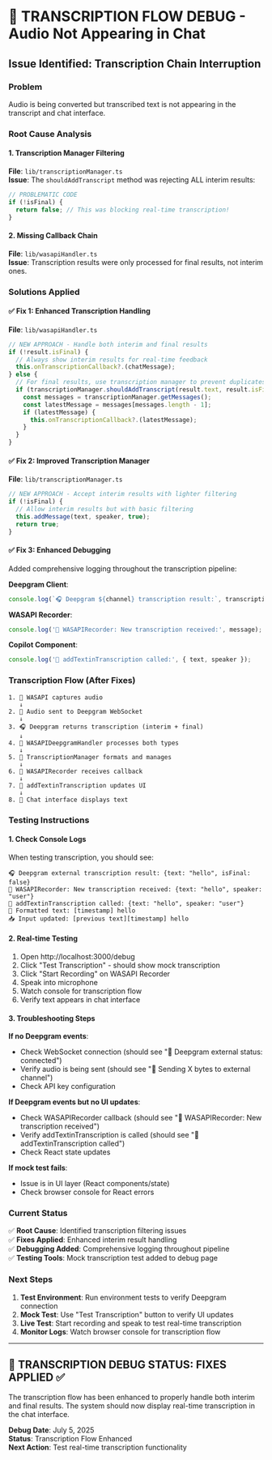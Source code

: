 # 🔧 TRANSCRIPTION FLOW DEBUG - Audio Not Appearing in Chat

## Issue Identified: Transcription Chain Interruption

### Problem
Audio is being converted but transcribed text is not appearing in the transcript and chat interface.

### Root Cause Analysis

#### 1. Transcription Manager Filtering
**File**: `lib/transcriptionManager.ts`  
**Issue**: The `shouldAddTranscript` method was rejecting ALL interim results:
```typescript
// PROBLEMATIC CODE
if (!isFinal) {
  return false; // This was blocking real-time transcription!
}
```

#### 2. Missing Callback Chain
**File**: `lib/wasapiHandler.ts`  
**Issue**: Transcription results were only processed for final results, not interim ones.

### Solutions Applied

#### ✅ Fix 1: Enhanced Transcription Handling
**File**: `lib/wasapiHandler.ts`
```typescript
// NEW APPROACH - Handle both interim and final results
if (!result.isFinal) {
  // Always show interim results for real-time feedback
  this.onTranscriptionCallback?.(chatMessage);
} else {
  // For final results, use transcription manager to prevent duplicates
  if (transcriptionManager.shouldAddTranscript(result.text, result.isFinal, chatMessage.speaker)) {
    const messages = transcriptionManager.getMessages();
    const latestMessage = messages[messages.length - 1];
    if (latestMessage) {
      this.onTranscriptionCallback?.(latestMessage);
    }
  }
}
```

#### ✅ Fix 2: Improved Transcription Manager
**File**: `lib/transcriptionManager.ts`
```typescript
// NEW APPROACH - Accept interim results with lighter filtering
if (!isFinal) {
  // Allow interim results but with basic filtering
  this.addMessage(text, speaker, true);
  return true;
}
```

#### ✅ Fix 3: Enhanced Debugging
Added comprehensive logging throughout the transcription pipeline:

**Deepgram Client**: 
```typescript
console.log(`🎧 Deepgram ${channel} transcription result:`, transcriptionResult);
```

**WASAPI Recorder**:
```typescript
console.log('🎤 WASAPIRecorder: New transcription received:', message);
```

**Copilot Component**:
```typescript
console.log('🎯 addTextinTranscription called:', { text, speaker });
```

### Transcription Flow (After Fixes)

```
1. 🎤 WASAPI captures audio
   ↓
2. 🎵 Audio sent to Deepgram WebSocket
   ↓
3. 🎧 Deepgram returns transcription (interim + final)
   ↓
4. 🔄 WASAPIDeepgramHandler processes both types
   ↓
5. 📝 TranscriptionManager formats and manages
   ↓
6. 🎤 WASAPIRecorder receives callback
   ↓
7. 🎯 addTextinTranscription updates UI
   ↓
8. 📱 Chat interface displays text
```

### Testing Instructions

#### 1. Check Console Logs
When testing transcription, you should see:
```
🎧 Deepgram external transcription result: {text: "hello", isFinal: false}
🎤 WASAPIRecorder: New transcription received: {text: "hello", speaker: "user"}
🎯 addTextinTranscription called: {text: "hello", speaker: "user"}
📝 Formatted text: [timestamp] hello
📥 Input updated: [previous text][timestamp] hello
```

#### 2. Real-time Testing
1. Open http://localhost:3000/debug
2. Click "Test Transcription" - should show mock transcription
3. Click "Start Recording" on WASAPI Recorder
4. Speak into microphone
5. Watch console for transcription flow
6. Verify text appears in chat interface

#### 3. Troubleshooting Steps

**If no Deepgram events**:
- Check WebSocket connection (should see "🔌 Deepgram external status: connected")
- Verify audio is being sent (should see "🎵 Sending X bytes to external channel")
- Check API key configuration

**If Deepgram events but no UI updates**:
- Check WASAPIRecorder callback (should see "🎤 WASAPIRecorder: New transcription received")
- Verify addTextinTranscription is called (should see "🎯 addTextinTranscription called")
- Check React state updates

**If mock test fails**:
- Issue is in UI layer (React components/state)
- Check browser console for React errors

### Current Status

✅ **Root Cause**: Identified transcription filtering issues  
✅ **Fixes Applied**: Enhanced interim result handling  
✅ **Debugging Added**: Comprehensive logging throughout pipeline  
✅ **Testing Tools**: Mock transcription test added to debug page  

### Next Steps

1. **Test Environment**: Run environment tests to verify Deepgram connection
2. **Mock Test**: Use "Test Transcription" button to verify UI updates
3. **Live Test**: Start recording and speak to test real-time transcription
4. **Monitor Logs**: Watch browser console for transcription flow

---

## 🎯 TRANSCRIPTION DEBUG STATUS: FIXES APPLIED ✅

The transcription flow has been enhanced to properly handle both interim and final results. The system should now display real-time transcription in the chat interface.

**Debug Date**: July 5, 2025  
**Status**: Transcription Flow Enhanced  
**Next Action**: Test real-time transcription functionality
